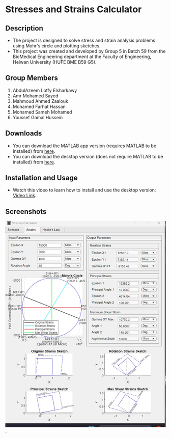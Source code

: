 # Stresses and Strains Calculator

## Description
- The project is designed to solve stress and strain analysis problems using Mohr's circle and plotting sketches. 
- This project was created and developed by Group 5 in Batch 59 from the BioMedical Engineering department at the Faculty of Engineering, Helwan University (HUFE BME B59 G5).

## Group Members
1. AbdulAzeem Lotfy Elsharkawy
2. Amr Mohamed Sayed
3. Mahmoud Ahmed Zaalouk
4. Mohamed Farhat Hassan
5. Mohamed Sameh Mohamed
6. Youssef Gamal Hussein

## Downloads
- You can download the MATLAB app version (requires MATLAB to be installed) from [here](https://github.com/mohamedsameh108/Stresses-Calculator/blob/main/MATLAB%20App/Stresses%20Calculator.mlappinstall).
- You can download the desktop version (does not require MATLAB to be installed) from [here](https://drive.google.com/drive/u/1/folders/1YgZRP14nghkR55PMxbTcYT-TXY1SSlEA).

## Installation and Usage
- Watch this video to learn how to install and use the desktop version: [Video Link](https://drive.google.com/drive/u/1/folders/1deceUrUcC-1uXXB9ki2-LbuHlm3aG5FT).

## Screenshots
![App Screenshot](https://github.com/mohamedsameh108/Stresses-Calculator/blob/main/app%20screenshot.jpg).

